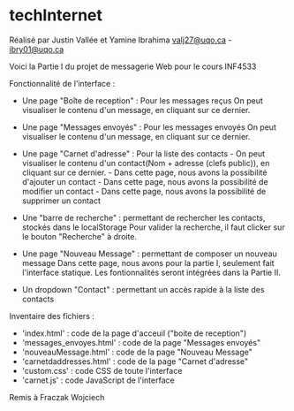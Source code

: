 # techInternet
Réalisé par Justin Vallée et Yamine Ibrahima
            valj27@uqo.ca  -  ibry01@uqo.ca
            
Voici la Partie I du projet de messagerie Web pour le cours INF4533

Fonctionnalité de l'interface :
  - Une page "Boîte de reception" : Pour les messages reçus
          On peut visualiser le contenu d'un message, en cliquant sur ce dernier.
          
  - Une page "Messages envoyés" : Pour les messages envoyés
          On peut visualiser le contenu d'un message, en cliquant sur ce dernier.
          
  - Une page "Carnet d'adresse" : Pour la liste des contacts
        - On peut visualiser le contenu d'un contact(Nom + adresse (clefs public)), en cliquant sur ce dernier.
        - Dans cette page, nous avons la possibilité d'ajouter un contact
        - Dans cette page, nous avons la possibilité de modifier un contact
        - Dans cette page, nous avons la possibilité de supprimer un contact

  - Une "barre de recherche" : permettant de rechercher les contacts, stockés dans le localStorage
         Pour valider la recherche, il faut clicker sur le bouton "Recherche" à droite.
         
  - Une page "Nouveau Message" : permettant de composer un nouveau message
         Dans cette page, nous avons pour la partie I, seulement fait l'interface statique.
         Les fontionnalités seront intégrées dans la Partie II.
         
  - Un dropdown "Contact" : permettant un accès rapide à la liste des contacts


Inventaire des fichiers :
  - 'index.html' : code de la page d'acceuil ("boite de reception")
  - 'messages_envoyes.html' : code de la page "Messages envoyés"
  - 'nouveauMessage.html' : code de la page "Nouveau Message"
  - 'carnetdaddresses.html' : code de la page "Carnet d'adresse"
  - 'custom.css' : code CSS de toute l'interface
  - 'carnet.js' : code JavaScript de l'interface
           

Remis à Fraczak Wojciech 
